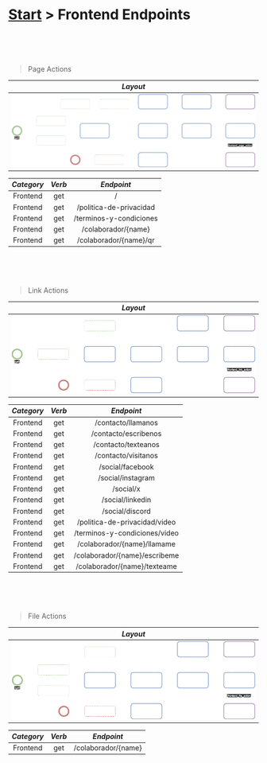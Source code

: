 # [Start](../start.md) > Frontend Endpoints

<br/>
<br/>
<br/>

> Page Actions

|                ***Layout***                |
|:------------------------------------------:|
| ![](../resources/frontend_page_action.png) |

| ***Category*** | ***Verb*** |     ***Endpoint***      |
|:--------------:|:----------:|:-----------------------:|
|    Frontend    |    get     |            /            |
|    Frontend    |    get     | /politica-de-privacidad |
|    Frontend    |    get     | /terminos-y-condiciones |
|    Frontend    |    get     |   /colaborador/{name}   |
|    Frontend    |    get     | /colaborador/{name}/qr  |

<br/>
<br/>
<br/>

> Link Actions

|                ***Layout***                |
|:------------------------------------------:|
| ![](../resources/frontend_link_action.png) |

| ***Category*** | ***Verb*** |        ***Endpoint***         |
|:--------------:|:----------:|:-----------------------------:|
|    Frontend    |    get     |      /contacto/llamanos       |
|    Frontend    |    get     |     /contacto/escribenos      |
|    Frontend    |    get     |      /contacto/texteanos      |
|    Frontend    |    get     |      /contacto/visitanos      |
|    Frontend    |    get     |       /social/facebook        |
|    Frontend    |    get     |       /social/instagram       |
|    Frontend    |    get     |           /social/x           |
|    Frontend    |    get     |       /social/linkedin        |
|    Frontend    |    get     |        /social/discord        |
|    Frontend    |    get     | /politica-de-privacidad/video |
|    Frontend    |    get     | /terminos-y-condiciones/video |
|    Frontend    |    get     |  /colaborador/{name}/llamame  |
|    Frontend    |    get     | /colaborador/{name}/escribeme |
|    Frontend    |    get     | /colaborador/{name}/texteame  |

<br/>
<br/>
<br/>

> File Actions

|                ***Layout***                |
|:------------------------------------------:|
| ![](../resources/frontend_file_action.png) |

| ***Category*** | ***Verb*** |   ***Endpoint***    |
|:--------------:|:----------:|:-------------------:|
|    Frontend    |    get     | /colaborador/{name} |

